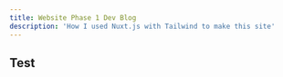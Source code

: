 ```yaml
---
title: Website Phase 1 Dev Blog
description: 'How I used Nuxt.js with Tailwind to make this site'
---
```


## Test